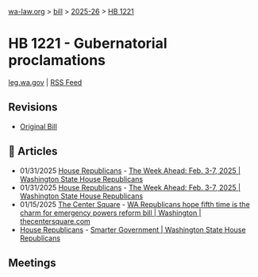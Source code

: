 [wa-law.org](/) > [bill](/bill/) > [2025-26](/bill/2025-26/) > [HB 1221](/bill/2025-26/hb/1221/)

# HB 1221 - Gubernatorial proclamations
[leg.wa.gov](https://app.leg.wa.gov/billsummary?BillNumber=1221&Year=2025&Initiative=false) | [RSS Feed](./rss.xml)

## Revisions
* [Original Bill](1/)

## 📰 Articles
* 01/31/2025 [House Republicans](/org/house_republicans/) - [The Week Ahead: Feb. 3-7, 2025 | Washington State House Republicans](http://houserepublicans.wa.gov/week/the-week-ahead-feb-3-7-2025/#:~:text=HB%201121)
* 01/31/2025 [House Republicans](/org/house_republicans/) - [The Week Ahead: Feb. 3-7, 2025 | Washington State House Republicans](https://houserepublicans.wa.gov/week/the-week-ahead-feb-3-7-2025/#:~:text=HB%201121)
* 01/15/2025 [The Center Square](/org/the_center_square/) - [WA Republicans hope fifth time is the charm for emergency powers reform bill | Washington | thecentersquare.com](https://www.thecentersquare.com/washington/article_66d1234a-d372-11ef-a425-5f7905098b6e.html#:~:text=House%20Bill%201221)
* [House Republicans](/org/house_republicans/) - [Smarter Government | Washington State House Republicans](http://houserepublicans.wa.gov/our-priorities/smarter-government/#:~:text=House%20Bill%201221)

## Meetings